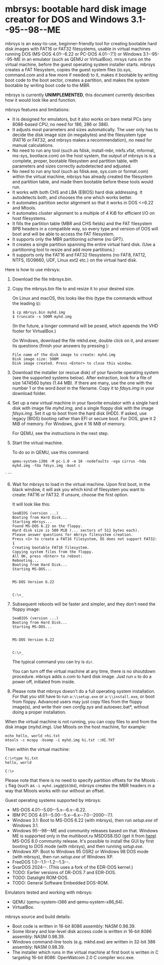 # mbrsys: bootable hard disk image creator for DOS and Windows 3.1--95--98--ME

mbrsys is an easy-to-use, beginner-friendly tool for creating bootable hard
disk images with FAT16 or FAT32 filesystems, usable in virtual machines
running DOS (MS-DOS 4.01--6.22 or PC-DOS 4.01--7.1) or Windows
3.1--95--95-ME in an emulator (such as QEMU or VirtualBox). mrsys runs on
the virtual machine, before the guest operating system installer starts.
mbrsys creates a FAT filesystem, copies the guest system files (io.sys,
command.com and a few more if needed) to it, makes it bootable by writing
boot code to the boot sector, creates a partition, and makes the system
bootable by writing boot code to the MBR.

mbrsys is currently **UNIMPLEMENTED**, this document currently describes how
it would look like and function.

mbrsys features and limitations:

* It is designed for emulators, but it also works on bare metal PCs (any
  8086-based CPU, no need for 186, 286 or 386).
* It adjusts most parameters and sizes automatically. The user only has to
  decide the disk image size (in megabytes) and the filesystem type (FAT16
  or FAT32, and mbrsys makes a recommendation), no need for manual
  calculations.
* No need to run any tool (such as fdisk, install-mbr, mkfs.vfat, mformat,
  ms-sys, bootlace.com) on the host system, the output of mbrsys is is a
  complete, proper, bootable filesystem and partition table, with parameters
  and sizes correctly autodetected and adjusted.
* No need to run any tool (such as fdisk.exe, sys.com or format.com) within
  the virtual machine, mbrsys has already created the filesystem and
  partition table, and made them bootable before these tools would run.
* It works with both CHS and LBA (EBIOS) hard disk addressing. It
  autodetects both, and chooses the one which works better.
* It automates partition sector alignment so that it works in DOS <=6.22 and
  Mtools.
* It automates cluster alignment to a multiple of 4 KiB for efficient I/O on
  host filesystems.
* It fills the partition table (MBR and CHS fields) and the FAT filesystem
  BPB headers in a compatible way, so every type and version of DOS will
  boot and will be able to access the FAT filesystem.
* It supports only the MBR partitioning scheme (no GPT).
* It creates a single partition spanning the entire virtual hard disk. (Use
  a partitioning tool to resize and add more partitions.)
* It supports only the FAT16 and FAT32 filesystems (no FAT8, FAT12, NTFS,
  ISO9660, UDF, Linux ext2 etc.) on the virtual hard disk.

Here is how to use mbrsys:

1. Download the file mbrsys.bin.

2. Copy the mbrsys.bin file to and resize it to your desired size.

   On Linux and macOS, this looks like this (type the commands without the
   leading `$`):

   ```
   $ cp mbrsys.bin myhd.img
   $ truncate -s 500M myhd.img
   ```

   (In the future, a longer command will be posed, which appends the VHD
   footer for VirtualBox.)

   On Windows, download the file mkhd.exe, double click on it, and answer its
   questions (finish your answers by pressing <Enter>):

   ```
   File name of the disk image to create: myhd.img
   Disk image size: 500M
   Disk image created. Press <Enter> to close this window.
   ```

3. Download the installer (or rescue disk) of your favorite operating system
   (see the supported systems below). After extraction, look for a file of
   size 1474560 bytes (1.44 MB). If there are many, use the one with the
   number 1 or the word *boot* in the filename. Copy it to *fdsys.img* in your
   download folder.

4. Set up a new virtual machine in your favorite emulator with a single hard
   disk with image file *myhd.img*, and a single floppy disk with the image
   *fdsys.img*. Set it up to boot from the hard disk (HDD). If asked, use
   legacy (BIOS) booting rather than EFI or secure boot. For DOS, give it 2
   MiB of memory. For Windows, give it 16 MiB of memory.

   For QEMU, see the instructions in the next step.

5. Start the virtual machine.

   To do so in QEMU, use this command:

   ```
   qemu-system-i386 -M pc-1.0 -m 16 -nodefaults -vga cirrus -hda myhd.img -fda fdsys.img -boot c
`  ```

6. Wait for mbrsys to load in the virtual machine. Upon first boot, in the
   black window, it will ask you which kind of filesystem you want to
   create: FAT16 or FAT32. If unsure, choose the first option.

   It will look like this:

   ```
   SeaBIOS (version ...)
   Booting from Hard Disk...
   Starting mbrsys...
   Found MS-DOS 6.22 on the floppy.
   Hard disk size is 500 MiB (... sectors of 512 bytes each).
   Please answer questions for mbrsys filesystem creation.
   Press <1> to create a FAT16 filesystem, OS does not support FAT32: 1
   Creating bootable FAT16 filesystem.
   Copying system files from the floppy.
   All OK, press <Enter> to reboot:
   Rebooting...
   Booting from Hard Disk...
   Starting MS-DOS...


   MS-DOS Version 6.22


   C:\>_
   ```

7. Subsequent reboots will be faster and simpler, and they don't need the floppy image:

   ```
   SeaBIOS (version ...)
   Booting from Hard Disk...
   Starting MS-DOS...


   MS-DOS Version 6.22


   C:\>_
   ```

   The typical command you can try is `dir`.

   You can turn off the virtual machine at any time, there is no shoutdown
   procedure. mbrsys adds *o.com* to hard disk image. Just run `o` to do a
   power off, initiated from inside.

8. Please note that mbrsys doesn't do a full operating system installation.
   For that you still have to run `a:\\setup.exe` or `a:\\install.exe`, or
   boot from floppy. Advanced users may just copy files from the floppy
   image(s), and write their own *config.sys* and autoexec.bat*, without
   doing a proper installation.

When the virtual machine is not running, you can copy files to and from the
disk image (*myhd.img*). Use Mtools on the host machine, for example:

```
echo hello, world >hi.txt
mtools -c mcopy -bsomp -i myhd.img hi.txt ::HI.TXT
```

Then within the virtual machine:

```
C:\>type hi.txt
hello, world

C:\>
```

Please note that there is no need to specify partition offsets for the
Mtools `-i` flag (such as `-i myhd.img@@16384`), mbrsys creates the MBR
headers in a way that Mtools works with our without an offset.

Guest operating systems supported by mbrsys:

* MS-DOS 4.01--5.00--5.x--6.x--6.22.
* IBM PC DOS 4.01--5.00--5.x--6.x--7.0--2000--7.1.
* Windows 3.1: Boot to MS-DOS 6.22 (with mbrsys),  then run *setup.exe* of
  Windows 3.1.
* Windows 95--98--ME and community releases based on that. Windows ME is
  supported only in the multiboot.ru MSDOS8.ISO (get it from
  [here](http://www.multiboot.ru/download/)) MS-DOS 8.0 community release.
  It's possible to install the GUI by first booting to DOS mode (with
  mbrsys), and then running *setup.exe*.
* Windows XP: Boot to Windows 95 OSR2 or Windows 98 DOS mode (with mbrsys),
  then run *setup.exe* of Windows XP.
* FreeDOS 1.0--1.1--1.2--1.3--.
* SvarDOS 2024--. (This uses a fork of the EDR-DOS kernel.)
* TODO: Earlier versions of DR-DOS 7 and EDR-DOS.
* TODO: Datalight ROM-DOS.
* TODO: General Software Embedded DOS-ROM.

Emulators tested and working with mbrsys:

* QEMU (qemu-system-i386 and qemu-system-x86_64).
* VirtualBox.

mbrsys source and build details:

* Boot code is written in 16-bit 8086 assembly: NASM 0.98.39.
* Some library and low-level disk access code is written in 16-bit 8086
  assembly: NASM 0.98.39.
* Windows command-line tools (e.g. mkhd.exe) are written in 32-bit 386
  assembly: NASM 0.98.39.
* The installer which runs in the virtual machine at first boot is written
  in C targeting 16-bit 8086: OpenWatcom 2.0 C compiler wcc.exe.

